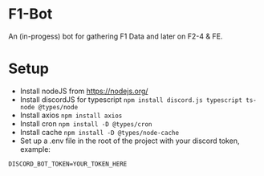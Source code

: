 # F1-Bot
An (in-progess) bot for gathering F1 Data and later on F2-4 & FE.

# Setup

* Install nodeJS from https://nodejs.org/
* Install discordJS for typescript `npm install discord.js typescript ts-node @types/node`
* Install axios `npm install axios`
* Install cron `npm install -D @types/cron`
* Install cache `npm install -D @types/node-cache`
* Set up a .env file in the root of the project with your discord token, example:
```
DISCORD_BOT_TOKEN=YOUR_TOKEN_HERE
```

